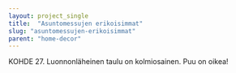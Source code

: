 ```yaml
---
layout: project_single
title:  "Asuntomessujen erikoisimmat"
slug: "asuntomessujen-erikoisimmat"
parent: "home-decor"
---
```

KOHDE 27. Luonnonläheinen taulu on kolmiosainen. Puu on oikea!